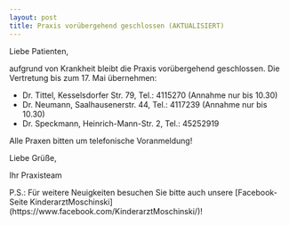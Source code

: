 ```yaml
---
layout: post
title: Praxis vorübergehend geschlossen (AKTUALISIERT)
---
```


Liebe Patienten,

aufgrund von Krankheit bleibt die Praxis vorübergehend geschlossen. Die Vertretung bis zum 17. Mai übernehmen:
* Dr. Tittel, Kesselsdorfer Str. 79, Tel.: 4115270 (Annahme nur bis 10.30)
* Dr. Neumann, Saalhausenerstr. 44, Tel.: 4117239 (Annahme nur bis 10.30)
* Dr. Speckmann, Heinrich-Mann-Str. 2, Tel.: 45252919

Alle Praxen bitten um telefonische Voranmeldung!

Liebe Grüße,
<p/>
Ihr Praxisteam
<p/>
P.S.: Für weitere Neuigkeiten besuchen Sie bitte auch unsere [Facebook-Seite KinderarztMoschinski](https://www.facebook.com/KinderarztMoschinski/)!
